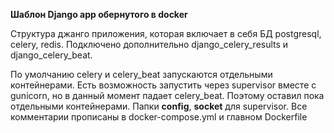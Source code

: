 **Шаблон Django app обернутого в docker**


Структура джанго приложения, которая включает в себя БД postgresql, celery, redis.
Подключено дополнительно django_celery_results и django_celery_beat.

По умолчанию celery и celery_beat запускаются отдельными контейнерами. Есть возможность запустить 
через supervisor вместе с gunicorn, но в данный момент падает celery_beat.
Поэтому оставил пока отдельными контейнерами. 
Папки **config**, **socket** для supervisor.
Все комментарии прописаны в docker-compose.yml и главном Dockerfile